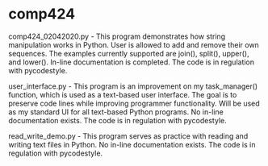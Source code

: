 # comp424
comp424_02042020.py - This program demonstrates how string manipulation works in Python. User is allowed to add and remove 
their own sequences. The examples currently supported are join(), split(), upper(), and lower(). In-line documentation is
completed. The code is in regulation with pycodestyle.

user_interface.py - This program is an improvement on my task_manager() function, which is used as a text-based user interface. The goal is to preserve code lines while improving programmer functionality. Will be used as my standard UI for all text-based Python programs. No in-line documentation exists. The code is in regulation with pycodestyle.

read_write_demo.py - This program serves as practice with reading and writing text files in Python. No in-line documentation exists. The code is in regulation with pycodestyle.
